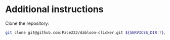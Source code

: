 # Additional instructions

Clone the repository:

```bash
git clone git@github.com:Pace222/dabloon-clicker.git ${SERVICES_DIR:?}/dabloon-clicker
```
